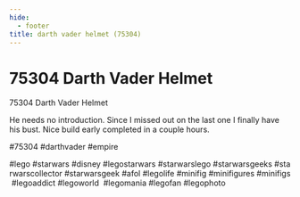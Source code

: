 ```yaml
---
hide:
  - footer
title: darth vader helmet (75304)
---
```


# 75304 Darth Vader Helmet

75304 Darth Vader Helmet

He needs no introduction. Since I missed out on the last one I finally have his bust. Nice build early completed in a couple hours.

#75304 #darthvader #empire

#lego #starwars #disney #legostarwars #starwarslego #starwarsgeeks #starwarscollector #starwarsgeek #afol #legolife #minifig #minifigures #minifigs #legoaddict #legoworld  #legomania #legofan #legophoto 

